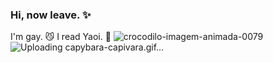 ### Hi, now leave. ✨
I'm gay. 😼
I read Yaoi. 🫠
![crocodilo-imagem-animada-0079](https://github.com/kelwim/kelwim/assets/137288025/f2933d4e-8117-40a9-aa5b-136cac8ae0c7)
![Uploading capybara-capivara.gif…]()
